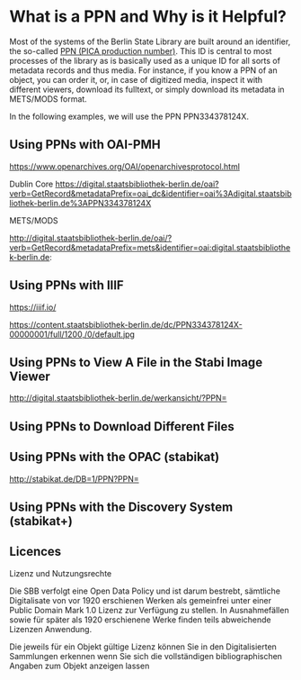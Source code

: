 # What is a PPN and Why is it Helpful?

Most of the systems of the Berlin State Library are built around an identifier, the so-called [PPN 
(PICA production number)](https://lhclz.gbv.de/hermes/gbvhelp/en/en-12.html). This ID is central to most processes
of the library as is basically used as a unique ID for all sorts of metadata records and thus media.
 For instance, if you know a PPN of an object, you can order it, or, in case of digitized media, inspect it with different viewers, 
 download its fulltext, or simply download its metadata in METS/MODS format.
 
 In the following examples, we will use the PPN PPN334378124X.
 ## Using PPNs with OAI-PMH
 
 https://www.openarchives.org/OAI/openarchivesprotocol.html
 
 Dublin Core
 https://digital.staatsbibliothek-berlin.de/oai?verb=GetRecord&metadataPrefix=oai_dc&identifier=oai%3Adigital.staatsbibliothek-berlin.de%3APPN334378124X

METS/MODS

http://digital.staatsbibliothek-berlin.de/oai/?verb=GetRecord&metadataPrefix=mets&identifier=oai:digital.staatsbibliothek-berlin.de:
## Using PPNs with IIIF

https://iiif.io/

https://content.staatsbibliothek-berlin.de/dc/PPN334378124X-00000001/full/1200,/0/default.jpg

## Using PPNs to View A File in the Stabi Image Viewer

http://digital.staatsbibliothek-berlin.de/werkansicht/?PPN=

## Using PPNs to Download Different Files

## Using PPNs with the OPAC (stabikat)

http://stabikat.de/DB=1/PPN?PPN=

## Using PPNs with the Discovery System (stabikat+)


## Licences

Lizenz und Nutzungsrechte

Die SBB verfolgt eine Open Data Policy und ist darum bestrebt, sämtliche Digitalisate von vor 1920 erschienen Werken als gemeinfrei unter einer Public Domain Mark 1.0 Lizenz zur Verfügung zu stellen. In Ausnahmefällen sowie für später als 1920 erschienene Werke finden teils abweichende Lizenzen Anwendung.

Die jeweils für ein Objekt gültige Lizenz können Sie in den Digitalisierten Sammlungen erkennen wenn Sie sich die vollständigen bibliographischen Angaben zum Objekt anzeigen lassen